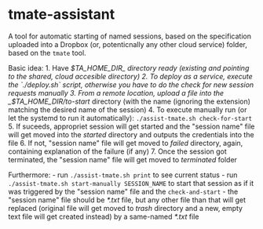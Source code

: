 # tmate-assistant

A tool for automatic starting of named sessions, based on the specification uploaded into a Dropbox (or, potenticnally any other cloud service) folder, based on the `tmate` tool.

Basic idea:
	1. Have _$TA_HOME_DIR_ directory ready (existing and pointing to the shared, cloud accesible directory)
	2. To deploy as a service, execute the `./deploy.sh` script, otherwise you have to do the check for new session requests manually
	3. From a remote location, upload a file into the _$TA_HOME_DIR/to-start_ directory (with the name (ignoring the extension) matching the desired name of the session)
	4. To execute manually run (or let the systemd to run it automatically): `./assist-tmate.sh check-for-start`
	5. If suceeds, appropriet session will get started and the "session name" file will get moved into the _started_ directory and outputs the credentials into the file
	6. If not, "session name" file will get moved to _failed_ directory, again, containing explanation of the failure (if any)
	7. Once the session got terminated, the "session name" file will get moved to _terminated_ folder

Furthermore:
	- run `./assist-tmate.sh print` to see current status
	- run `./assist-tmate.sh start-manually SESSION_NAME` to start that session as if it was triggered by the "session name" file and the `check-and-start`
	- the "session name" file should be _*.txt_ file, but any other file than that will get replaced (original file will get moved to _trash_ directory and a new, empty text file will get created instead) by a same-named _*.txt_ file



